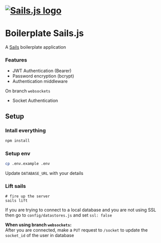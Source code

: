# [![Sails.js logo](http://balderdashy.github.io/sails/images/logo.png "Sails.js")](http://sailsjs.com)

# Boilerplate Sails.js

A [Sails](https://sailsjs.com) boilerplate application


### Features

+ JWT Authentication (Bearer)
+ Password encryption (bcrypt)
+ Authentication middleware

On branch `websockets`
+ Socket Authentication

## Setup

### Intall everything
```sh
npm install
```

### Setup env
```sh
cp .env.example .env
```

Update `DATABASE_URL` with your details

### Lift sails
```
# fire up the server
sails lift
```

If you are trying to connect to a local database and you are not using SSL then go to `config/datastores.js` and set `ssl: false`

**When using branch `websockets`:**  
After you are connected, make a `PUT` request to `/socket` to update the `socket_id` of the user in database
